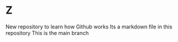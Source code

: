 # Z
New repository to learn how Github works
Its a markdown file in this repository
This is the main branch
